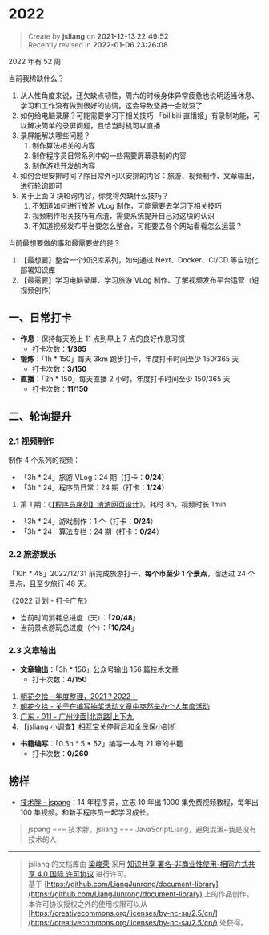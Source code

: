 2022
===

> Create by **jsliang** on **2021-12-13 22:49:52**  
> Recently revised in **2022-01-06 23:26:08**

2022 年有 52 周

当前我稀缺什么？

1. 从人性角度来说，还欠缺点韧性，周六的时候身体异常疲惫也说明适当休息、学习和工作没有做到很好的协调，这会导致坚持一会就没了
2. ~~如何给电脑录屏？可能需要学习下相关技巧~~ 「bilibili 直播姬」有录制功能，可以解决简单的录屏问题，且恰当时机可以直播
3. 录屏能解决哪些问题？
   1. 制作算法相关的内容
   2. 制作程序员日常系列中的一些需要屏幕录制的内容
   3. 制作游戏开发的内容
4. 如何合理安排时间？除日常外可以安排的内容：旅游、视频制作、文章输出，进行轮询即可
5. 关于上面 3 块轮询内容，你觉得欠缺什么技巧？
   1. 不知道如何进行旅游 VLog 制作，可能需要去学习下相关技巧
   2. 视频制作相关技巧有点渣，需要系统提升自己对这块的认识
   3. 不知道视频发布平台要怎么整合，可能要去各个网站看看怎么运营？

当前最想要做的事和最需要做的是？

1. 【最想要】整合一个知识库系列，如何通过 Next、Docker、CI/CD 等自动化部署知识库
2. 【最需要】学习电脑录屏、学习旅游 VLog 制作、了解视频发布平台运营（短视频创作）

## 一、日常打卡

* **作息**：保持每天晚上 11 点到早上 7 点的良好作息习惯
  * 打卡次数：**1/365**
* **锻炼**：「1h * 150」每天 3km 跑步打卡，年度打卡时间至少 150/365 天
  * 打卡次数：**3/150**
* **直播**：「2h * 150」每天直播 2 小时，年度打卡时间至少 150/365 天
  * 打卡次数：**11/150**

## 二、轮询提升

### 2.1 视频制作

制作 4 个系列的视频：

* 「3h * 24」旅游 VLog：24 期（打卡：**0/24**）
* 「3h * 24」程序员日常：24 期（打卡：**1/24**）

1. 第 1 期：《[【程序员序列】渣渣网页设计](https://www.bilibili.com/video/BV1mi4y1d7jH)》。耗时 8h，视频时长 1min

* 「3h * 24」游戏制作：1 个（打卡：**0/24**）
* 「3h * 24」算法专栏：24 期（打卡：**0/24**）

### 2.2 旅游娱乐

「10h * 48」2022/12/31 前完成旅游打卡，**每个市至少 1 个景点**，溜达过 24 个景点，且至少旅行 48 天。

《[2022 计划 - 打卡广东](https://github.com/LiangJunrong/document-library/blob/master/%E7%B3%BB%E5%88%97-%E4%B8%AA%E4%BA%BA%E7%94%9F%E6%B4%BB/%E6%97%85%E6%B8%B8/2022.md)》

* 当前时间消耗总进度（天）：「**20/48**」
* 当前景点游玩总进度（个）：「**10/24**」

### 2.3 文章输出

* **文章输出**：「3h * 156」公众号输出 156 篇技术文章
  * 打卡次数：**4/150**

1. [朝花夕拾 - 年度整理，2021？2022！](https://github.com/LiangJunrong/document-library/blob/master/%E7%B3%BB%E5%88%97-%E4%B8%AA%E4%BA%BA%E7%94%9F%E6%B4%BB/%E5%A4%A7%E4%BA%8B%E8%AE%B0%E5%BD%95/2021/2021-11-29.md)
2. [朝花夕拾 - 关于在编写抽奖活动文章中突然举办个人年度活动](https://github.com/LiangJunrong/document-library/blob/master/%E7%B3%BB%E5%88%97-%E4%B8%AA%E4%BA%BA%E7%94%9F%E6%B4%BB/%E5%A4%A7%E4%BA%8B%E8%AE%B0%E5%BD%95/2021/2021-12-20.md)
3. [广东 - 011 - 广州沙面|北京路|上下九](https://github.com/LiangJunrong/document-library/blob/master/%E7%B3%BB%E5%88%97-%E4%B8%AA%E4%BA%BA%E7%94%9F%E6%B4%BB/%E6%97%85%E6%B8%B8/%E5%B9%BF%E4%B8%9C-011-%E5%B9%BF%E5%B7%9E%E6%B2%99%E9%9D%A2.md)
4. [【jsliang 小调查】相互宝关停背后和全民保小剖析](https://github.com/LiangJunrong/document-library/blob/master/%E7%B3%BB%E5%88%97-%E4%B8%AA%E4%BA%BA%E7%94%9F%E6%B4%BB/%E7%90%86%E8%B4%A2/2022/0104-%E7%9B%B8%E4%BA%92%E5%AE%9D%E5%85%B3%E5%81%9C%E8%83%8C%E5%90%8E%E5%92%8C%E5%85%A8%E6%B0%91%E4%BF%9D%E5%B0%8F%E5%89%96%E6%9E%90.md)

* **书籍编写**：「0.5h * 5 * 52」编写一本有 21 章的书籍
  * 打卡次数：**0/260**

## 榜样

* [技术胖 - jspang](https://space.bilibili.com/165659472)：14 年程序员，立志 10 年出 1000 集免费视频教程，每年出 100 集视频。和新手程序员一起学习成长。

> jspang === 技术胖，jsliang === JavaScriptLiang，避免混淆~我是没有技术的人

---

> jsliang 的文档库由 [梁峻荣](https://github.com/LiangJunrong) 采用 [知识共享 署名-非商业性使用-相同方式共享 4.0 国际 许可协议](http://creativecommons.org/licenses/by-nc-sa/4.0/) 进行许可。<br/>基于 [https://github.com/LiangJunrong/document-library](https://github.com/LiangJunrong/document-library) 上的作品创作。<br/>本许可协议授权之外的使用权限可以从 [https://creativecommons.org/licenses/by-nc-sa/2.5/cn/](https://creativecommons.org/licenses/by-nc-sa/2.5/cn/) 处获得。
